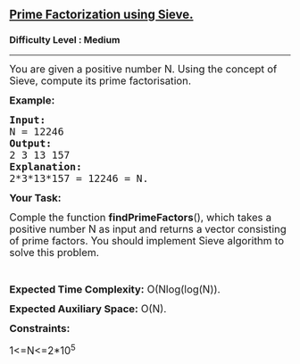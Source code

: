 <h2><a href="https://practice.geeksforgeeks.org/problems/prime-factorization-using-sieve/1">Prime Factorization using Sieve.</a></h2><h3>Difficulty Level : Medium</h3><hr><div class="problems_problem_content__Xm_eO"><p dir="ltr"><span style="font-size:18px">You are given a positive number N. Using the concept of Sieve, compute its prime factorisation.</span></p>

<p dir="ltr"><strong><span style="font-size:18px">Example:</span></strong></p>

<pre><strong><span style="font-size:18px">Input: </span></strong>
<span style="font-size:18px">N = 12246</span>
<strong><span style="font-size:18px">Output: </span></strong>
<span style="font-size:18px">2 3 13 157</span>
<strong><span style="font-size:18px">Explanation: </span></strong>
<span style="font-size:18px">2*3*13*157 = 12246 = N.
</span></pre>

<p dir="ltr"><strong><span style="font-size:18px">Your Task:</span></strong></p>

<p dir="ltr"><span style="font-size:18px">Comple the function <strong>findPrimeFactors</strong>(), which takes a positive number N as input and returns a vector consisting of prime factors. You should implement Sieve algorithm to solve this problem.</span></p>

<p>&nbsp;</p>

<p dir="ltr"><span style="font-size:18px"><strong>Expected Time Complexity:</strong> O(Nlog(log(N)).</span></p>

<p dir="ltr"><span style="font-size:18px"><strong>Expected Auxiliary Space:</strong> O(N).</span></p>

<p dir="ltr"><strong><span style="font-size:18px">Constraints:</span></strong></p>

<p dir="ltr"><span style="font-size:18px">1&lt;=N&lt;=2*10<sup>5</sup></span></p>

<p>&nbsp;</p>
</div>